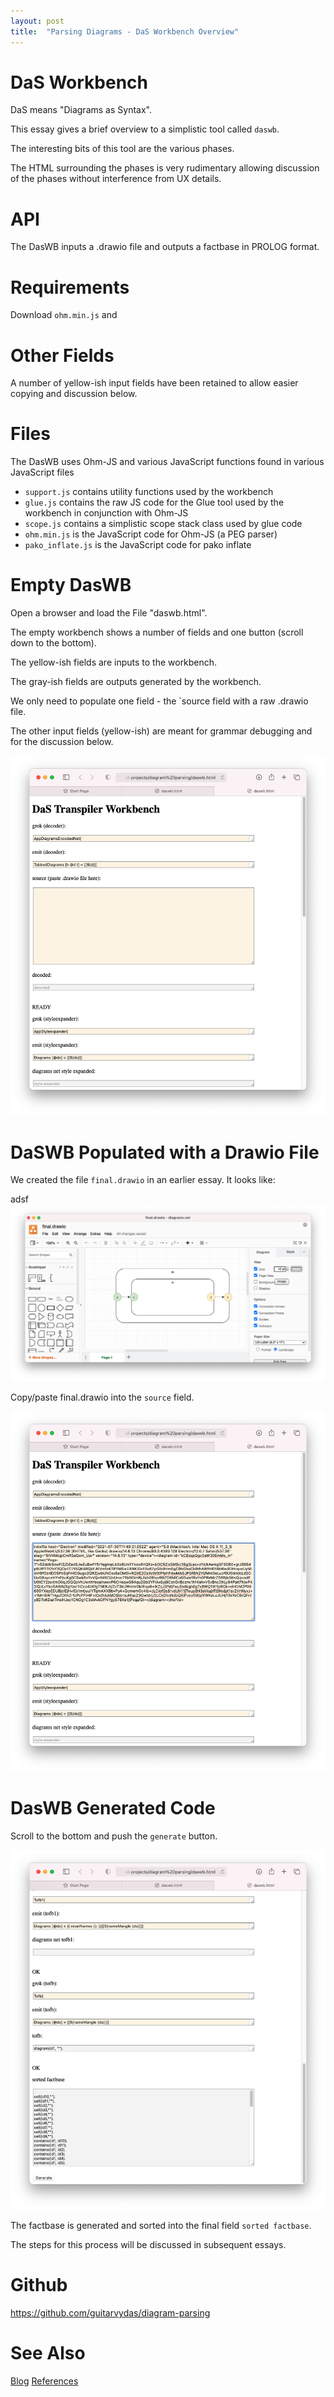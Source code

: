 ```yaml
---
layout: post
title:  "Parsing Diagrams - DaS Workbench Overview"
---
```


# DaS Workbench

DaS means "Diagrams as Syntax".

This essay gives a brief overview to a simplistic tool called `daswb`.

The interesting bits of this tool are the various phases.  

The HTML surrounding the phases is very rudimentary allowing discussion of the phases without interference from UX details.

# API

The DasWB inputs a .drawio file and outputs a factbase in PROLOG format.  

# Requirements

Download `ohm.min.js` and

# Other Fields

A number of yellow-ish input fields have been retained to allow easier copying and discussion below.

# Files

The DasWB uses Ohm-JS and various JavaScript functions found in various JavaScript files

- `support.js` contains utility functions used by the workbench
- `glue.js` contains the raw JS code for the Glue tool used by the workbench in conjunction with Ohm-JS
- `scope.js` contains a simplistic scope stack class used by glue code
- `ohm.min.js` is the JavaScript code for Ohm-JS (a PEG parser)
- `pako_inflate.js` is the JavaScript code for pako inflate

# Empty DasWB

Open a browser and load the File "daswb.html".

The empty workbench shows a number of fields and one button (scroll down to the bottom).

The yellow-ish fields are inputs to the workbench.

The gray-ish fields are outputs generated by the workbench.

We only need to populate one field - the `source field with a raw .drawio file.

The other input fields (yellow-ish) are meant for grammar debugging and for the discussion below.

![2021-07-30 Empty daswb.png](https://github.com/guitarvydas/guitarvydas.github.io/blob/master/assets/2021-07-30%20Empty%20daswb.png?raw=true)



# DaSWB Populated with a Drawio File

We created the file `final.drawio` in an earlier essay.  It looks like:

adsf![2021-07-30 Daswb overview final drawio.png](https://github.com/guitarvydas/guitarvydas.github.io/blob/master/assets/2021-07-30%20Daswb%20overview%20final%20drawio.png?raw=true)

Copy/paste final.drawio into the `source` field.

![2021-07-30 Daswb populated with final drawio.png](https://github.com/guitarvydas/guitarvydas.github.io/blob/master/assets/2021-07-30%20Daswb%20populated%20with%20final%20drawio.png?raw=true)

# DasWB Generated Code

Scroll to the bottom and push the `generate` button.

![2021-07-30 Daswb generate overview.png](https://github.com/guitarvydas/guitarvydas.github.io/blob/master/assets/2021-07-30%20Daswb%20generate%20overview.png?raw=true)

The factbase is generated and sorted into the final field `sorted factbase`.

The steps for this process will be discussed in subsequent essays.

# Github

https://github.com/guitarvydas/diagram-parsing

# See Also

[Blog](https://guitarvydas.github.io)
[References](https://guitarvydas.github.io/2021/01/14/References.html)

<script src="https://utteranc.es/client.js" 
        repo="guitarvydas/guitarvydas.github.io" 
        issue-term="pathname" 
        theme="github-light" 
        crossorigin="anonymous" 
        async> 
</script> 
